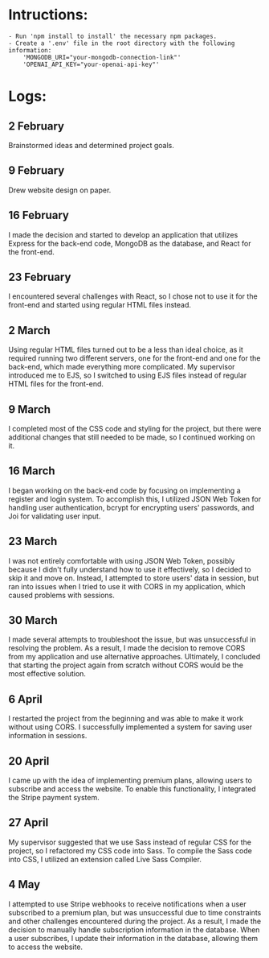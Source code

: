# Intructions:
    - Run 'npm install to install' the necessary npm packages.
    - Create a '.env' file in the root directory with the following information:
        'MONGODB_URI="your-mongodb-connection-link"'
        'OPENAI_API_KEY="your-openai-api-key"'

# Logs:

## 2 February

Brainstormed ideas and determined project goals.

## 9 February

Drew website design on paper.

## 16 February

I made the decision and started to develop an application that utilizes Express for the back-end code, MongoDB as the database, and React for the front-end.

## 23 February

I encountered several challenges with React, so I chose not to use it for the front-end and started using regular HTML files instead.

## 2 March

Using regular HTML files turned out to be a less than ideal choice, as it required running two different servers, one for the front-end and one for the back-end, which made everything more complicated. My supervisor introduced me to EJS, so I switched to using EJS files instead of regular HTML files for the front-end.

## 9 March

I completed most of the CSS code and styling for the project, but there were additional changes that still needed to be made, so I continued working on it.

## 16 March

I began working on the back-end code by focusing on implementing a register and login system. To accomplish this, I utilized JSON Web Token for handling user authentication, bcrypt for encrypting users' passwords, and Joi for validating user input.

## 23 March

I was not entirely comfortable with using JSON Web Token, possibly because I didn't fully understand how to use it effectively, so I decided to skip it and move on. Instead, I attempted to store users' data in session, but ran into issues when I tried to use it with CORS in my application, which caused problems with sessions.

## 30 March

I made several attempts to troubleshoot the issue, but was unsuccessful in resolving the problem. As a result, I made the decision to remove CORS from my application and use alternative approaches. Ultimately, I concluded that starting the project again from scratch without CORS would be the most effective solution.

## 6 April

I restarted the project from the beginning and was able to make it work without using CORS. I successfully implemented a system for saving user information in sessions.

## 20 April

I came up with the idea of implementing premium plans, allowing users to subscribe and access the website. To enable this functionality, I integrated the Stripe payment system.

## 27 April

My supervisor suggested that we use Sass instead of regular CSS for the project, so I refactored my CSS code into Sass. To compile the Sass code into CSS, I utilized an extension called Live Sass Compiler.

## 4 May

I attempted to use Stripe webhooks to receive notifications when a user subscribed to a premium plan, but was unsuccessful due to time constraints and other challenges encountered during the project. As a result, I made the decision to manually handle subscription information in the database. When a user subscribes, I update their information in the database, allowing them to access the website.
